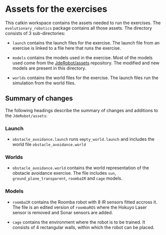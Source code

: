 # Assets for the exercises
This catkin workspace contains the assets needed to run the exercises. The `evolutionary_robotics` package contains all those assets. The directory consists of 3 sub-directories:

- `launch` contains the launch files for the exercise. The launch file from an exercise is linked to a file here that runs the exercise.

- `models` contains the models used in the exercise. Most of the models used come from the [JdeRobot/assets](https://github.com/JdeRobot/assets) repository. The modified and new models are present in this directory.

- `worlds` contains the world files for the exercise. The launch files run the simulation from the world files.

## Summary of changes
The following headings describe the summary of changes and additions to the `JdeRobot/assets`:

### Launch

- `obstacle_avoidance.launch` runs `empty_world.launch` and includes the world file `obstacle_avoidance.world`

### Worlds

- `obstacle_avoidance.world` contains the world representation of the obstacle avoidance exercise. The file includes `sun`, `ground_plane_transparent`, `roombaIR` and `cage` models.

### Models

- `roombaIR` contains the Roomba robot with 8 IR sensors fitted accross it. The file is an edited version of `roombaROS` where the Hokuyo Laser sensor is removed and Sonar sensors are added.

- `cage` contains the environment where the robot is to be trained. It consists of 4 rectangular walls, within which the robot can be placed.

